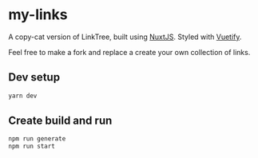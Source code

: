 # my-links

A copy-cat version of LinkTree, built using [NuxtJS](https://nuxtjs.org). Styled with [Vuetify](https://vuetifyjs.com/en/).

Feel free to make a fork and replace a create your own collection of links.

## Dev setup
```bash
yarn dev
```


## Create build and run
```bash
npm run generate
npm run start
```

